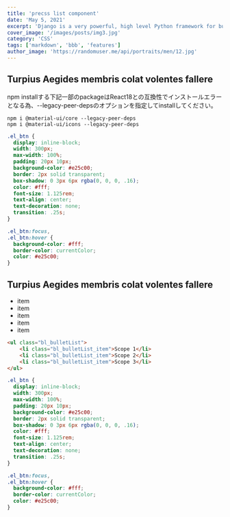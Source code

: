```yaml
---
title: 'precss list component'
date: 'May 5, 2021'
excerpt: 'Django is a very powerful, high level Python framework for building web applications'
cover_image: '/images/posts/img3.jpg'
category: 'CSS'
tags: ['markdown', 'bbb', 'features']
author_image: 'https://randomuser.me/api/portraits/men/12.jpg'
---
```



## Turpius Aegides membris colat volentes fallere

npm installする下記一部のpackageはReact18との互換性でインストールエラーとなる為、--legacy-peer-depsのオプションを指定してinstallしてください。

```node
npm i @material-ui/core --legacy-peer-deps
npm i @material-ui/icons --legacy-peer-deps
```

```css
.el_btn {
  display: inline-block;
  width: 300px;
  max-width: 100%;
  padding: 20px 10px;
  background-color: #e25c00;
  border: 2px solid transparent;
  box-shadow: 0 3px 6px rgba(0, 0, 0, .16);
  color: #fff;
  font-size: 1.125rem;
  text-align: center;
  text-decoration: none;
  transition: .25s;
}

.el_btn:focus,
.el_btn:hover {
  background-color: #fff;
  border-color: currentColor;
  color: #e25c00;
}

```

## Turpius Aegides membris colat volentes fallere

<ul class="bl_stepList">
  <li class="bl_steptList_item bl_steptList_item__num01">item</li>
  <li class="bl_steptList_item bl_steptList_item__num02">item</li>
  <li class="bl_steptList_item bl_steptList_item__num03">item</li>
  <li class="bl_steptList_item bl_steptList_item__num04">item</li>
  <li class="bl_steptList_item bl_steptList_item__num05">item</li>
</ul>

```html
<ul class="bl_bulletList">
    <li class="bl_bulletList_item">Scope 1</li>
    <li class="bl_bulletList_item">Scope 2</li>
    <li class="bl_bulletList_item">Scope 3</li>
</ul>
```

```css
.el_btn {
  display: inline-block;
  width: 300px;
  max-width: 100%;
  padding: 20px 10px;
  background-color: #e25c00;
  border: 2px solid transparent;
  box-shadow: 0 3px 6px rgba(0, 0, 0, .16);
  color: #fff;
  font-size: 1.125rem;
  text-align: center;
  text-decoration: none;
  transition: .25s;
}

.el_btn:focus,
.el_btn:hover {
  background-color: #fff;
  border-color: currentColor;
  color: #e25c00;
}

```
